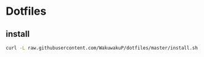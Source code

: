 # Dotfiles

## install

```bash
curl -L raw.githubusercontent.com/WakuwakuP/dotfiles/master/install.sh | bash
```
